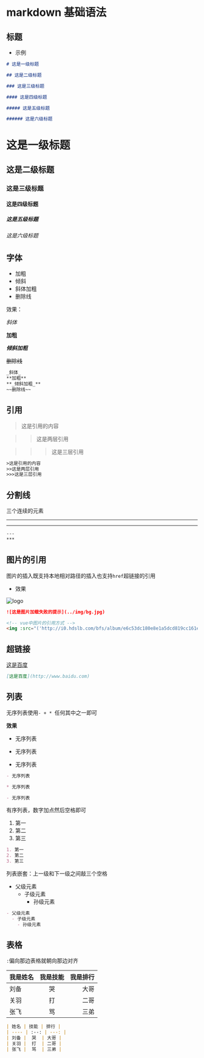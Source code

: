 # markdown 基础语法

## 标题

- 示例

```md
# 这是一级标题

## 这是二级标题

### 这是三级标题

#### 这是四级标题

##### 这是五级标题

###### 这是六级标题
```

# 这是一级标题

## 这是二级标题

### 这是三级标题

#### 这是四级标题

##### 这是五级标题

###### 这是六级标题

## 字体

- 加粗
- 倾斜
- 斜体加粗
- 删除线

效果：

_斜体_

**加粗**

**_倾斜加粗_**

~~删除线~~

```md
_斜体_
**加粗**
**_倾斜加粗_**
~~删除线~~
```

## 引用

> 这是引用的内容

> > 这是两层引用

> > > 这是三层引用

```txt
>这是引用的内容
>>这是两层引用
>>>这是三层引用
```

## 分割线

三个连续的元素

---

---

```txt
---
***
```

## 图片的引用

图片的插入既支持本地相对路径的插入也支持`href`超链接的引用

- 效果

<img :src="('http://i0.hdslb.com/bfs/album/e6c53dc180e8e1a5dcd819cc161ee0fdc911128d.png')" alt="logo">

```md {4}
![这是图片加载失败的提示](../img/bg.jpg)

<!-- vue中图片的引用方式 -->
<img :src="('http://i0.hdslb.com/bfs/album/e6c53dc180e8e1a5dcd819cc161ee0fdc911128d.png')" alt="logo">
```

## 超链接

[这是百度](http://www.baidu.com)

```md
[这是百度](http://www.baidu.com)
```

## 列表

无序列表使用`- + * `任何其中之一即可

**效果**

- 无序列表

* 无序列表

- 无序列表

```md
- 无序列表

* 无序列表

- 无序列表
```

有序列表，数字加点然后空格即可

1. 第一
2. 第二
3. 第三

```md
1. 第一
2. 第二
3. 第三
```

列表嵌套：上一级和下一级之间敲三个空格

- 父级元素
  - 子级元素
    - 孙级元素

```md
- 父级元素
  - 子级元素
    - 孙级元素
```

## 表格

`:`偏向那边表格就朝向那边对齐

| 我是姓名 | 我是技能 | 我是排行 |
| -------- | :------: | -------: |
| 刘备     |    哭    |     大哥 |
| 关羽     |    打    |     二哥 |
| 张飞     |    骂    |     三弟 |

```md
| 姓名 | 技能 | 排行 |
| ---- | :--: | ---: |
| 刘备 |  哭  | 大哥 |
| 关羽 |  打  | 二哥 |
| 张飞 |  骂  | 三弟 |
```
